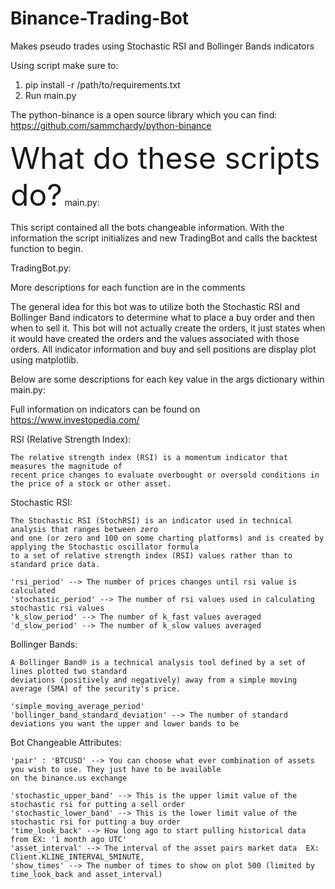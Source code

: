 # Binance-Trading-Bot
Makes pseudo trades using Stochastic RSI and Bollinger Bands indicators

Using script make sure to:

1. pip install -r /path/to/requirements.txt
2. Run main.py

The python-binance is a open source library which you can find:
https://github.com/sammchardy/python-binance

<font size="20">What do these scripts do?</font>
main.py:

This script contained all the bots changeable information. With the information the script initializes and new
TradingBot and calls the backtest function to begin.

TradingBot.py:

More descriptions for each function are in the comments

The general idea for this bot was to utilize both the Stochastic RSI and Bollinger Band indicators to determine what to place
a buy order and then when to sell it. This bot will not actually create the orders, it just states when it would have created
the orders and the values associated with those orders. All indicator information and buy and sell positions are display
plot using matplotlib.

Below are some descriptions for each key value in the args dictionary within main.py:

Full information on indicators can be found on https://www.investopedia.com/

RSI (Relative Strength Index):

    The relative strength index (RSI) is a momentum indicator that measures the magnitude of
    recent price changes to evaluate overbought or oversold conditions in the price of a stock or other asset.

Stochastic RSI:

    The Stochastic RSI (StochRSI) is an indicator used in technical analysis that ranges between zero
    and one (or zero and 100 on some charting platforms) and is created by applying the Stochastic oscillator formula
    to a set of relative strength index (RSI) values rather than to standard price data.

    'rsi_period' --> The number of prices changes until rsi value is calculated
    'stochastic_period' --> The number of rsi values used in calculating stochastic rsi values
    'k_slow_period' --> The number of k_fast values averaged
    'd_slow_period' --> The number of k_slow values averaged

Bollinger Bands:

    A Bollinger Band® is a technical analysis tool defined by a set of lines plotted two standard
    deviations (positively and negatively) away from a simple moving average (SMA) of the security's price.

    'simple_moving_average_period'
    'bollinger_band_standard_deviation' --> The number of standard deviations you want the upper and lower bands to be

Bot Changeable Attributes:

    'pair' : 'BTCUSD' --> You can choose what ever combination of assets you wish to use. They just have to be available
    on the binance.us exchange

    'stochastic_upper_band' --> This is the upper limit value of the stochastic rsi for putting a sell order
    'stochastic_lower_band' --> This is the lower limit value of the stochastic rsi for putting a buy order
    'time_look_back' --> How long ago to start pulling historical data from EX: '1 month ago UTC'
    'asset_interval' --> The interval of the asset pairs market data  EX: Client.KLINE_INTERVAL_5MINUTE,
    'show_times' --> The number of times to show on plot 500 (limited by time_look_back and asset_interval)

